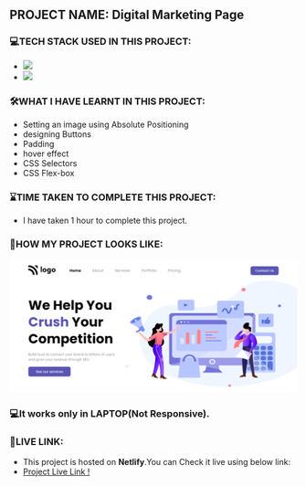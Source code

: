 ## PROJECT NAME: Digital Marketing Page

### **💻TECH STACK USED IN THIS PROJECT:** 
- <img src="https://img.shields.io/badge/HTML5-E34F26?style=for-the-badge&logo=html5&logoColor=white" />
- <img src="https://img.shields.io/badge/CSS3-1572B6?style=for-the-badge&logo=css3&logoColor=white" />

### **🛠WHAT I HAVE LEARNT IN THIS PROJECT:** 
- Setting an image using Absolute Positioning
- designing Buttons 
- Padding
- hover effect
- CSS Selectors
- CSS Flex-box

### **⌛TIME TAKEN TO COMPLETE THIS PROJECT:** 
- I have taken 1 hour to complete this project.

### **👀HOW MY PROJECT LOOKS LIKE:**
![Digital Marketing Page](ScreenCapture-Of-Digital-Marketing-Page.png)

### 💻It works only in **LAPTOP**(Not Responsive).

### **🚀LIVE LINK:**
-  This project is hosted on **Netlify**.You can Check it live using below link: 
-  [Project Live Link !](https://631b63d7ce8de1211c1dc683--legendary-hotteok-d69e02.netlify.app/)

